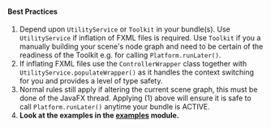 #### Best Practices
1. Depend upon `UtilityService` or `Toolkit` in your bundle(s). Use `UtilityService` if inflation of FXML files is required. Use `Toolkit` if you a manually building your scene's node graph and need to be certain of the readiness of the Toolkit e.g. for calling `Platform.runLater()`.
2. If inflating FXML files use the `ControllerWrapper` class together with `UtilityService.populateWrapper()` as it handles the context switching for you and provides a level of type safety.
3. Normal rules still apply if altering the current scene graph, this must be done of the JavaFX thread. Applying (1) above will ensure it is safe to call `Platform.runLater()` anytime your bundle is ACTIVE.
4. __Look at the examples in the [examples](../examples/README.md) module.__